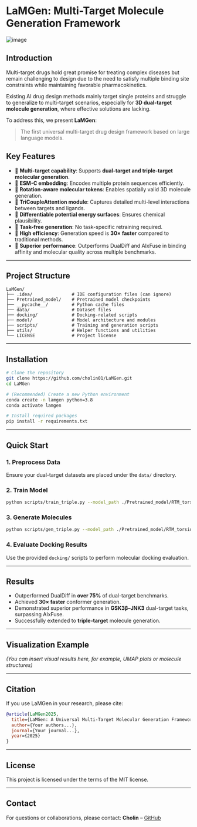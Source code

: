 # LaMGen: Multi-Target Molecule Generation Framework

![image](https://github.com/user-attachments/assets/6660cc47-8105-4bb1-a215-3a50dbf10a7f)


## Introduction

Multi-target drugs hold great promise for treating complex diseases but remain challenging to design due to the need to satisfy multiple binding site constraints while maintaining favorable pharmacokinetics.

Existing AI drug design methods mainly target single proteins and struggle to generalize to multi-target scenarios, especially for **3D dual-target molecule generation**, where effective solutions are lacking.

To address this, we present **LaMGen**:

> The first universal multi-target drug design framework based on large language models.

## Key Features

* 🔹 **Multi-target capability**: Supports **dual-target and triple-target molecular generation**.
* 🔹 **ESM-C embedding**: Encodes multiple protein sequences efficiently.
* 🔹 **Rotation-aware molecular tokens**: Enables spatially valid 3D molecule generation.
* 🔹 **TriCoupleAttention module**: Captures detailed multi-level interactions between targets and ligands.
* 🔹 **Differentiable potential energy surfaces**: Ensures chemical plausibility.
* 🔹 **Task-free generation**: No task-specific retraining required.
* 🔹 **High efficiency**: Generation speed is **30× faster** compared to traditional methods.
* 🔹 **Superior performance**: Outperforms DualDiff and AIxFuse in binding affinity and molecular quality across multiple benchmarks.

---

## Project Structure

```text
LaMGen/
├── .idea/               # IDE configuration files (can ignore)
├── Pretrained_model/    # Pretrained model checkpoints
├── __pycache__/         # Python cache files
├── data/                # Dataset files
├── docking/             # Docking-related scripts
├── model/               # Model architecture and modules
├── scripts/             # Training and generation scripts
├── utils/               # Helper functions and utilities
└── LICENSE              # Project license
```

---

## Installation

```bash
# Clone the repository
git clone https://github.com/cholin01/LaMGen.git
cd LaMGen

# (Recommended) Create a new Python environment
conda create -n lamgen python=3.8
conda activate lamgen

# Install required packages
pip install -r requirements.txt
```

---

## Quick Start

### 1. Preprocess Data

Ensure your dual-target datasets are placed under the `data/` directory.

### 2. Train Model

```bash
python scripts/train_triple.py --model_path ./Pretrained_model/RTM_torsion_continue_v2_epoch7 --vocab_path ./data/torsion_voc.csv
```

### 3. Generate Molecules

```bash
python scripts/gen_triple.py --model_path ./Pretrained_model/RTM_torsion_continue_v2_epoch7 --vocab_path ./data/torsion_voc.csv
```

### 4. Evaluate Docking Results

Use the provided `docking/` scripts to perform molecular docking evaluation.

---

## Results

* Outperformed DualDiff in **over 75%** of dual-target benchmarks.
* Achieved **30× faster** conformer generation.
* Demonstrated superior performance in **GSK3β–JNK3** dual-target tasks, surpassing AIxFuse.
* Successfully extended to **triple-target** molecule generation.

---

## Visualization Example

*(You can insert visual results here, for example, UMAP plots or molecule structures)*

---

## Citation

If you use LaMGen in your research, please cite:

```bibtex
@article{LaMGen2025,
  title={LaMGen: A Universal Multi-Target Molecular Generation Framework Based on Large Language Models},
  author={Your authors...},
  journal={Your journal...},
  year={2025}
}
```

---

## License

This project is licensed under the terms of the MIT license.

---

## Contact

For questions or collaborations, please contact:
**Cholin** – [GitHub](https://github.com/cholin01)
